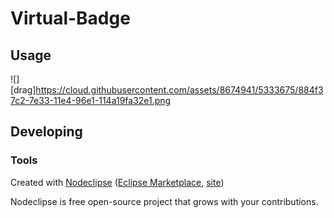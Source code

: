 

# Virtual-Badge

## Usage
![][drag]https://cloud.githubusercontent.com/assets/8674941/5333675/884f37c2-7e33-11e4-96e1-114a19fa32e1.png

## Developing



### Tools

Created with [Nodeclipse](https://github.com/Nodeclipse/nodeclipse-1)
 ([Eclipse Marketplace](http://marketplace.eclipse.org/content/nodeclipse), [site](http://www.nodeclipse.org))   

Nodeclipse is free open-source project that grows with your contributions.
